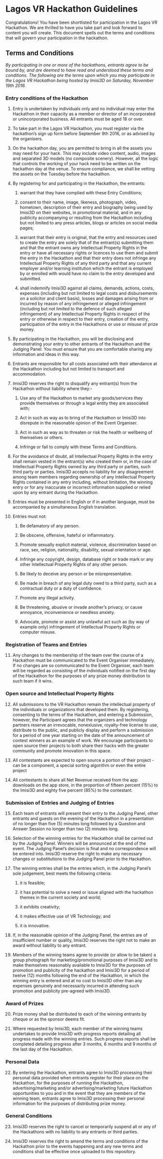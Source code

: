 # Lagos VR Hackathon Guidelines

Congratulations! You have been shortlisted for participation in the Lagos VR Hackathon. We are thrilled to have you take part and look forward to content you will create. This document spells out the terms and conditions that will govern your participation in the hackathon. 

## Terms and Conditions

_By participating in one or more of the hackathons, entrants agree to be bound by, and are deemed to have read and understood these terms and conditions. The following are the terms upon which you may participate in the Lagos VR Hackathon being hosted by Imisi3D on Saturday, November 19th 2016._

### Entry conditions of the Hackathon

1. Entry is undertaken by individuals only and no individual may enter the Hackathon in their capacity as a member or director of an incorporated or unincorporated business. All entrants must be aged 18 or over.

2. To take part in the Lagos VR Hackathon, you must register via the hackathon’s sign up form before September 9th 2016, or as advised by the organisers.

3. On the hackathon day, you are permitted to bring in all the assets you may need for your hack. This may include video content, audio, images and separated 3D models (no composite scenery). However, all the logic that controls the working of your hack need to be written on the hackathon day at the venue. To ensure compliance, we shall be vetting the assets on the Tuesday before the hackathon.

4. By registering for and participating in the Hackathon, the entrants:

    1. warrant that they have complied with these Entry Conditions;

    2. consent to their name, image, likeness, photograph, video, hometown, description of their entry and biography being used by Imisi3D on their websites, in promotional material, and in any publicity accompanying or resulting from the Hackathon including but not limited to any press articles, blogs or articles on social media pages;

    3. warrant that their entry is original, that the entry and resources used to create the entry are solely that of the entrant(s) submitting them and that the entrant owns any Intellectual Property Rights in the entry or have all necessary rights or licences to use them and submit the entry in the Hackathon and that their entry does not infringe any Intellectual Property Rights of any third party and that any current employer and/or learning institution which the entrant is employed by or enrolled with would have no claim to the entry developed and submitted.

    4. shall indemnify Imisi3D against all claims, demands, actions, costs, expenses (including but not limited to legal costs and disbursements on a solicitor and client basis), losses and damages arising from or incurred by reason of any infringement or alleged infringement (including but not limited to the defence of such alleged infringement) of any Intellectual Property Rights in respect of the entry or otherwise in respect to their entry, creation of the entry, participation of the entry in the Hackathons or use or misuse of prize money.

5. By participating in the Hackathon, you will be disclosing and demonstrating your entry to other entrants of the Hackathon and the Judging Panel. You must ensure that you are comfortable sharing any information and ideas in this way.

6. Entrants are responsible for all costs associated with their attendance at the Hackathon including but not limited to transport and accommodation.

7. Imisi3D reserves the right to disqualify any entrant(s) from the Hackathon without liability where they:-

    1. Use any of the Hackathon to market any goods/services they provide themselves or through a legal entity they are associated with;

    2. Act in such as way as to bring of the Hackathon or Imisi3D into disrepute in the reasonable opinion of the Event Organiser.

    3. Act in such as way as to threaten or risk the health or wellbeing of themselves or others.

    4. Infringe or fail to comply with these Terms and Conditions.

8. For the avoidance of doubt, all Intellectual Property Rights in the entry shall remain vested in the entrant(s) who created them or, in the case of Intellectual Property Rights owned by any third party or parties, such third party or parties. Imisi3D accepts no liability for any disagreement among team members regarding ownership of any Intellectual Property Rights contained in any entry including, without limitation, the winning entry or for any inaccurate or incorrect information supplied or relied upon by any entrant during the Hackathon.

9. Entries must be presented in English or if in another language, must be accompanied by a simultaneous English translation.

10. Entries must not:

    1. Be defamatory of any person.

    2. Be obscene, offensive, hateful or inflammatory.

    3. Promote sexually explicit material, violence, discrimination based on race, sex, religion, nationality, disability, sexual orientation or age.

    4. Infringe any copyright, design, database right or trade mark or any other Intellectual Property Rights of any other person.

    5. Be likely to deceive any person or be misrepresentative.

    6. Be made in breach of any legal duty owed to a third party, such as a contractual duty or a duty of confidence.

    7. Promote any illegal activity.

    8. Be threatening, abusive or invade another’s privacy, or cause annoyance, inconvenience or needless anxiety.

    9. Advocate, promote or assist any unlawful act such as (by way of example only) infringement of Intellectual Property Rights or computer misuse.

### Registration of Teams and Entries

11. Any changes to the membership of the team over the course of a Hackathon must be communicated to the Event Organiser immediately. If no changes are so communicated to the Event Organiser, each team will be regarded as consisting of the individuals notified on the first day of the Hackathon for the purposes of any prize money distribution to such team if it wins.

### Open source and Intellectual Property Rights
12. All submissions to the VR Hackathon remain the intellectual property of the individuals or organizations that developed them. By registering, consenting to the terms of the Hackathon, and entering a Submission, however, the Participant agrees that the organizers and technology partners reserve an irrevocable, nonexlusive, royalty-free license to use, distribute to the public, and publicly display and perform a submission for a period of one year starting on the date of the announcement of contest winners as an example of work. We encourage participants to open source their projects to both share their hacks with the greater community and promote innovation in this space.

13. All contestants are expected to open source a portion of their project - can be a component, a special sorting algorithm or even the entire project

14. All contestants to share all Net Revenue received from the app downloads on the app store, in the proportion of fifteen percent (15%) to the Imisi3D and eighty five percent (85%) to the contestant.

### Submission of Entries and Judging of Entries

15. Each team of entrants will present their entry to the Judging Panel, other entrants and guests on the evening of the Hackathon in a presentation of no longer than five (5) minutes long followed by a Question and Answer Session no longer than two (2) minutes long.

16. Selection of the winning entries for the Hackathon shall be carried out by the Judging Panel. Winners will be announced at the end of the event. The Judging Panel’s decision is final and no correspondence will be entered into. Imisi3D reserve the right to make any necessary changes or substitutions to the Judging Panel prior to the Hackathon.

17. The winning entries shall be the entries which, in the Judging Panel’s sole judgement, best meets the following criteria:

    1. it is feasible;

    2. it has potential to solve a need or issue  aligned with the hackathon themes in the current society and world;

    3. it exhibits creativity;

    4. it makes effective use of VR Technology; and

    5. it is innovative.

18. If, in the reasonable opinion of the Judging Panel, the entries are of insufficient number or quality, Imisi3D reserves the right not to make an award without liability to any entrant.

19. Members of the winning teams agree to provide (or allow to be taken) a group photograph for marketing/promotional purposes of Imisi3D and to make themselves reasonably available to Imisi3D for the purposes of promotion and publicity of the hackathon and Imisi3D for a period of twelve (12) months following the end of the Hackathon, in which the winning entry is entered and at no cost to Imisi3D other than any expenses genuinely and necessarily incurred in attending such promotion and publicity pre-agreed with Imisi3D.

### Award of Prizes

20. Prize money shall be distributed to each of the winning entrants by cheque or as the sponsor deems fit.

21. Where requested by Imisi3D, each member of the winning teams undertakes to provide Imisi3D with progress reports detailing all progress made with the winning entries. Such progress reports shall be completed detailing progress after 3 months, 6 months and 9 months of the last day of the Hackathon.

### Personal Data

22. By entering the Hackathon, entrants agree to Imisi3D processing their personal data provided when entrants register for their place on the Hackathon, for the purposes of running the Hackathon, advertising/marketing and/or advertising/marketing future Hackathon opportunities to you and in the event that they are members of the winning team, entrants agree to Imisi3D processing their personal information for the purposes of distributing prize money. 

### General Conditions

23. Imisi3D reserves the right to cancel or temporarily suspend all or any of the Hackathons with no liability to any entrants or third parties.

24. Imisi3D reserves the right to amend the terms and conditions of the Hackathon prior to the events happening and any new terms and conditions shall be effective once uploaded to this repository.
